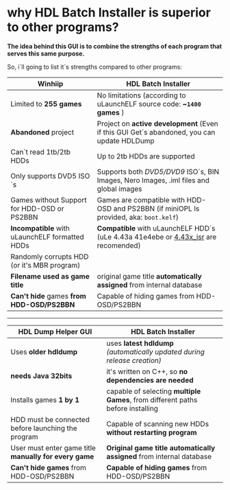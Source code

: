 # why HDL Batch Installer is superior to other programs?

 __The idea behind this GUI is to combine the strengths of each program that serves this same purpose.__

So, i´ll going to list it´s strengths compared to other programs:

__Winhiip__  | __HDL Batch Installer__
--------------- | ------------
Limited to __255 games__                            | No limitations (according to uLaunchELF source code: __~`1400` games__ ) 
__Abandoned__ project                               | Project on __active development__ (Even if this GUI Get´s abandoned, you can update HDLDump
Can´t read 1tb/2tb HDDs                             | Up to 2tb HDDs are supported
Only supports DVD5 ISO´s                            | Supports both _DVD5/DVD9_ ISO´s, BIN Images, Nero Images, .iml files and global images
Games without Support for HDD-OSD or PS2BBN         | Games are compatible with HDD-OSD and PS2BBN (if miniOPL Is provided, aka: `boot.kelf`)
__Incompatible__ with uLaunchELF formatted HDDs     | __Compatible__ with uLaunchELF HDD´s (uLe 4.43a 41e4ebe or [4.43x_isr](https://github.com/israpps/wLaunchELF_ISR) are recomended)
Randomly corrupts HDD (or it's MBR program)         | 
__Filename used as game title__                     | original game title __automatically assigned__ from internal database
__Can't hide__ games __from HDD-OSD/PS2BBN__        | Capable of hiding games from HDD-OSD/PS2BBN
***
__HDL Dump Helper GUI__ | __HDL Batch Installer__
------------------- | --------------------
Uses __older hdldump__                             | uses __latest hdldump__ _(automatically updated during release creation)_
__needs Java 32bits__                                 | it's written on C++, so __no dependencies are needed__
Installs games __1 by 1__                              | capable of selecting __multiple Games__, from different paths before installing
HDD must be connected before launching the program | Capable of scanning new HDDs __without restarting program__
User must enter game title __manually for every game__ | __Original game title automatically assigned__ from internal database
__Can't hide games__ from HDD-OSD/PS2BBN               | __Capable of hiding games__ from HDD-OSD/PS2BBN

